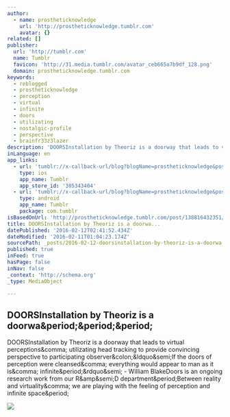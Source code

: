 ```yaml
---
author:
  - name: prostheticknowledge
    url: 'http://prostheticknowledge.tumblr.com'
    avatar: {}
related: []
publisher:
  url: 'http://tumblr.com'
  name: Tumblr
  favicon: 'http://31.media.tumblr.com/avatar_ceb665a7b9df_128.png'
  domain: prostheticknowledge.tumblr.com
keywords:
  - reblogged
  - prostheticknowledge
  - perception
  - virtual
  - infinite
  - doors
  - utilizating
  - nostalgic-profile
  - perspective
  - brainfr33z3lazer
description: 'DOORSInstallation by Theoriz is a doorway that leads to virtual perceptions, utilizating head tracking to provide convincing perspective to participating observer:&ldquo;If the doors of perception were cleansed, everything would appear to man as it is, infinite.&rdquo; - William BlakeDoors is an ongoing research work from our R&amp;D department.Between reality and virtuality, we are playing with the feeling of perception and infinite space.'
inLanguage: en
app_links:
  - url: 'tumblr://x-callback-url/blog?blogName=prostheticknowledge&postID=138816432351'
    type: ios
    app_name: Tumblr
    app_store_id: '305343404'
  - url: 'tumblr://x-callback-url/blog?blogName=prostheticknowledge&postID=138816432351'
    type: android
    app_name: Tumblr
    package: com.tumblr
isBasedOnUrl: 'http://prostheticknowledge.tumblr.com/post/138816432351/doors-installation-by-theoriz-is-a-doorway-that'
title: DOORSInstallation by Theoriz is a doorwa...
datePublished: '2016-02-12T02:41:52.434Z'
dateModified: '2016-02-11T01:04:23.174Z'
sourcePath: _posts/2016-02-12-doorsinstallation-by-theoriz-is-a-doorwa.md
published: true
inFeed: true
hasPage: false
inNav: false
_context: 'http://schema.org'
_type: MediaObject

---
```

<article style=""><h1>DOORSInstallation by Theoriz is a doorwa&amp;period;&amp;period;&amp;period;</h1><p>DOORSInstallation by Theoriz is a doorway that leads to virtual perceptions&amp;comma; utilizating head tracking to provide convincing perspective to participating observer&amp;colon;&amp;ldquo&amp;semi;If the doors of perception were cleansed&amp;comma; everything would appear to man as it is&amp;comma; infinite&amp;period;&amp;rdquo&amp;semi; - William BlakeDoors is an ongoing research work from our R&amp;amp&amp;semi;D department&amp;period;Between reality and virtuality&amp;comma; we are playing with the feeling of perception and infinite space&amp;period;</p><img src="http://49.media.tumblr.com/d29cadf241073b8b828ec00b3389f56e/tumblr_o25c6sPJsO1qav3uso4_r1_540.gif" /></article>